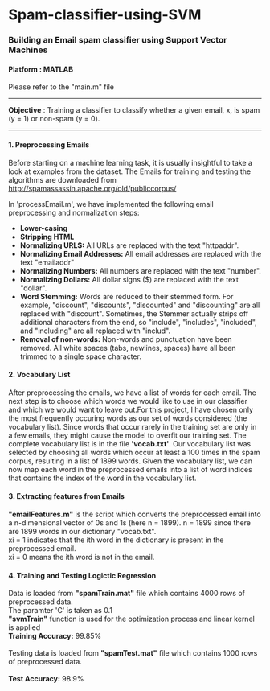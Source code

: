 # Spam-classifier-using-SVM
### Building an Email spam classifier using Support Vector Machines
#### Platform : MATLAB


Please refer to the "main.m" file
___

**Objective** : Training a classifier to classify whether a given email, x, is spam (y = 1) or non-spam (y = 0).
___
#### 1. Preprocessing Emails

Before starting on a machine learning task, it is usually insightful to take a look at examples from the dataset.
The Emails for training and testing the algorithms are downloaded from http://spamassassin.apache.org/old/publiccorpus/

In 'processEmail.m', we have implemented the following email preprocessing and normalization steps:
* **Lower-casing**
* **Stripping HTML**
* **Normalizing URLS:** All URLs are replaced with the text "httpaddr".
* **Normalizing Email Addresses:** All email addresses are replaced with the text "emailaddr"
* **Normalizing Numbers:** All numbers are replaced with the text "number".
* **Normalizing Dollars:** All dollar signs ($) are replaced with the text "dollar".
* **Word Stemming:** Words are reduced to their stemmed form. For example, "discount", "discounts", "discounted" and
"discounting" are all replaced with "discount". Sometimes, the Stemmer actually strips off additional characters from
the end, so "include", "includes", "included", and "including" are all replaced with "includ".
* **Removal of non-words:** Non-words and punctuation have been removed. All white spaces (tabs, newlines, spaces) 
have all been trimmed to a single space character.

#### 2. Vocabulary List

After preprocessing the emails, we have a list of words for each email. The next step is to choose which words we would 
like to use in our classifier and which we would want to leave out.For this project, I have chosen only the most 
frequently occuring words as our set of words considered (the vocabulary list). Since words that occur rarely in the 
training set are only in a few emails, they might cause the model to overfit our training set. The complete vocabulary 
list is in the file **'vocab.txt'**. Our vocabulary list was selected by choosing all words which occur at least a 100 
times in the spam corpus, resulting in a list of 1899 words.
Given the vocabulary list, we can now map each word in the preprocessed emails into a list of word indices that contains
the index of the word in the vocabulary list.


#### 3. Extracting features from Emails

**"emailFeatures.m"** is the script which converts the preprocessed email into a n-dimensional vector of 0s and 1s (here n = 1899).
n = 1899 since there are 1899 words in our dictionary "vocab.txt".<br>
xi = 1 indicates that the ith word in the dictionary is present in the preprocessed email.<br>
xi = 0 means the ith word is not in the email.

#### 4. Training and Testing Logictic Regression
Data is loaded from **"spamTrain.mat"** file which contains 4000 rows of preprocessed data.<br>
The paramter 'C' is taken as 0.1 <br>
**"svmTrain"** function is used for the optimization process and linear kernel is applied<br>
**Training Accuracy:**  99.85% <br><br>
Testing data is loaded from **"spamTest.mat"** file which contains 1000 rows of preprocessed data. <br><br>
**Test Accuracy:**  98.9%


